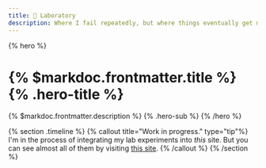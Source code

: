 ```yaml
---
title: 🧪 Laboratory
description: Where I fail repeatedly, but where things eventually get made.
---
```


{% hero %}
# {% $markdoc.frontmatter.title %} {% .hero-title %}
{% $markdoc.frontmatter.description %} {% .hero-sub %}
{% /hero %}

{% section .timeline %}
{% callout title="Work in progress." type="tip"%}
I'm in the process of integrating my lab experiments into _this_ site. But you can see almost all of them by visiting [this site](https://playground-ten-pi.vercel.app).
{% /callout %}
{% /section %}
